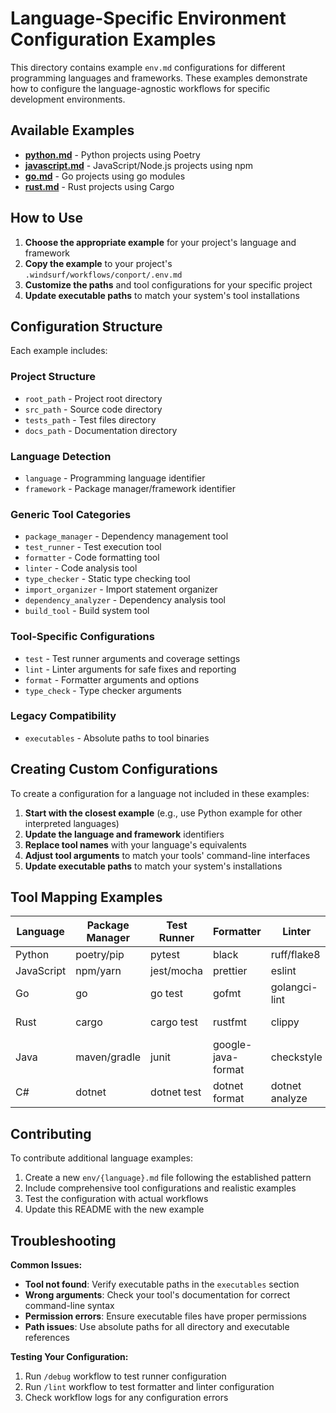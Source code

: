 # Language-Specific Environment Configuration Examples

This directory contains example `env.md` configurations for different programming languages and frameworks. These examples demonstrate how to configure the language-agnostic workflows for specific development environments.

## Available Examples

- **[python.md](env/python.md)** - Python projects using Poetry
- **[javascript.md](env/javascript.md)** - JavaScript/Node.js projects using npm
- **[go.md](env/go.md)** - Go projects using go modules
- **[rust.md](env/rust.md)** - Rust projects using Cargo

## How to Use

1. **Choose the appropriate example** for your project's language and framework
2. **Copy the example** to your project's `.windsurf/workflows/conport/.env.md`
3. **Customize the paths** and tool configurations for your specific project
4. **Update executable paths** to match your system's tool installations

## Configuration Structure

Each example includes:

### Project Structure
- `root_path` - Project root directory
- `src_path` - Source code directory
- `tests_path` - Test files directory
- `docs_path` - Documentation directory

### Language Detection
- `language` - Programming language identifier
- `framework` - Package manager/framework identifier

### Generic Tool Categories
- `package_manager` - Dependency management tool
- `test_runner` - Test execution tool
- `formatter` - Code formatting tool
- `linter` - Code analysis tool
- `type_checker` - Static type checking tool
- `import_organizer` - Import statement organizer
- `dependency_analyzer` - Dependency analysis tool
- `build_tool` - Build system tool

### Tool-Specific Configurations
- `test` - Test runner arguments and coverage settings
- `lint` - Linter arguments for safe fixes and reporting
- `format` - Formatter arguments and options
- `type_check` - Type checker arguments

### Legacy Compatibility
- `executables` - Absolute paths to tool binaries

## Creating Custom Configurations

To create a configuration for a language not included in these examples:

1. **Start with the closest example** (e.g., use Python example for other interpreted languages)
2. **Update the language and framework** identifiers
3. **Replace tool names** with your language's equivalents
4. **Adjust tool arguments** to match your tools' command-line interfaces
5. **Update executable paths** to match your system's installations

## Tool Mapping Examples

| Language | Package Manager | Test Runner | Formatter | Linter | Type Checker |
|----------|----------------|-------------|-----------|--------|--------------|
| Python | poetry/pip | pytest | black | ruff/flake8 | mypy |
| JavaScript | npm/yarn | jest/mocha | prettier | eslint | tsc |
| Go | go | go test | gofmt | golangci-lint | go build |
| Rust | cargo | cargo test | rustfmt | clippy | cargo check |
| Java | maven/gradle | junit | google-java-format | checkstyle | javac |
| C# | dotnet | dotnet test | dotnet format | dotnet analyze | dotnet build |

## Contributing

To contribute additional language examples:

1. Create a new `env/{language}.md` file following the established pattern
2. Include comprehensive tool configurations and realistic examples
3. Test the configuration with actual workflows
4. Update this README with the new example

## Troubleshooting

**Common Issues:**

- **Tool not found**: Verify executable paths in the `executables` section
- **Wrong arguments**: Check your tool's documentation for correct command-line syntax
- **Permission errors**: Ensure executable files have proper permissions
- **Path issues**: Use absolute paths for all directory and executable references

**Testing Your Configuration:**

1. Run `/debug` workflow to test runner configuration
2. Run `/lint` workflow to test formatter and linter configuration
3. Check workflow logs for any configuration errors
